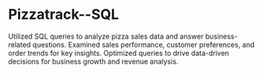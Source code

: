 # Pizzatrack--SQL
Utilized SQL queries to analyze pizza sales data and answer business-related questions. Examined sales performance, customer preferences, and order trends for key insights. Optimized queries to drive data-driven decisions for business growth and revenue analysis.
